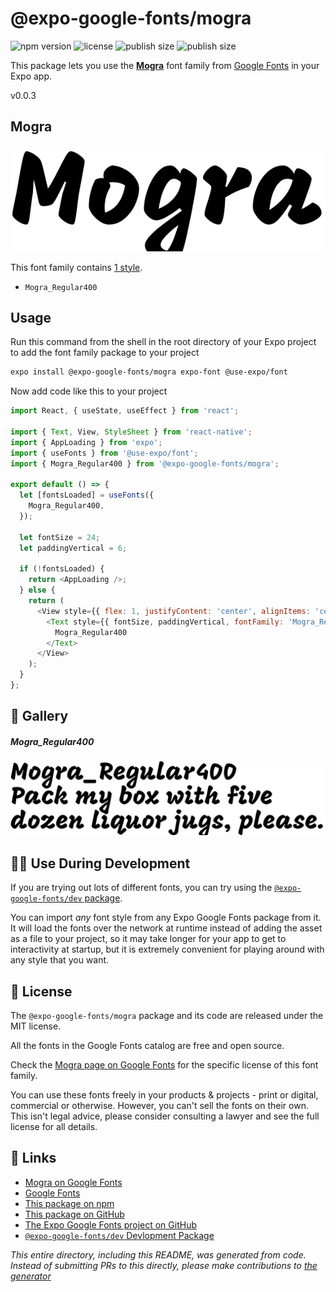 # @expo-google-fonts/mogra

![npm version](https://flat.badgen.net/npm/v/@expo-google-fonts/mogra)
![license](https://flat.badgen.net/github/license/expo/google-fonts)
![publish size](https://flat.badgen.net/packagephobia/install/@expo-google-fonts/mogra)
![publish size](https://flat.badgen.net/packagephobia/publish/@expo-google-fonts/mogra)

This package lets you use the [**Mogra**](https://fonts.google.com/specimen/Mogra) font family from [Google Fonts](https://fonts.google.com/) in your Expo app.

v0.0.3

## Mogra

![Mogra](./font-family.png)

This font family contains [1 style](#-gallery).

- `Mogra_Regular400`

## Usage

Run this command from the shell in the root directory of your Expo project to add the font family package to your project
```sh
expo install @expo-google-fonts/mogra expo-font @use-expo/font
```

Now add code like this to your project
```js
import React, { useState, useEffect } from 'react';

import { Text, View, StyleSheet } from 'react-native';
import { AppLoading } from 'expo';
import { useFonts } from '@use-expo/font';
import { Mogra_Regular400 } from '@expo-google-fonts/mogra';

export default () => {
  let [fontsLoaded] = useFonts({
    Mogra_Regular400,
  });

  let fontSize = 24;
  let paddingVertical = 6;

  if (!fontsLoaded) {
    return <AppLoading />;
  } else {
    return (
      <View style={{ flex: 1, justifyContent: 'center', alignItems: 'center' }}>
        <Text style={{ fontSize, paddingVertical, fontFamily: 'Mogra_Regular400' }}>
          Mogra_Regular400
        </Text>
      </View>
    );
  }
};

```

## 🔡 Gallery

##### Mogra_Regular400
![Mogra_Regular400](./11a1b64ecdf329dcbc068f036c2c09a2058b63bda66c3a541102b48e959c2a4e.ttf.png)


## 👩‍💻 Use During Development

If you are trying out lots of different fonts, you can try using the [`@expo-google-fonts/dev` package](https://github.com/expo/google-fonts/tree/master/font-packages/dev#readme).

You can import *any* font style from any Expo Google Fonts package from it. It will load the fonts
over the network at runtime instead of adding the asset as a file to your project, so it may take longer
for your app to get to interactivity at startup, but it is extremely convenient
for playing around with any style that you want.

## 📖 License

The `@expo-google-fonts/mogra` package and its code are released under the MIT license.

All the fonts in the Google Fonts catalog are free and open source.

Check the [Mogra page on Google Fonts](https://fonts.google.com/specimen/Mogra) for the specific license of this font family.

You can use these fonts freely in your products & projects - print or digital, commercial or otherwise. However, you can't sell the fonts on their own. This isn't legal advice, please consider consulting a lawyer and see the full license for all details.

## 🔗 Links

- [Mogra on Google Fonts](https://fonts.google.com/specimen/Mogra)
- [Google Fonts](https://fonts.google.com/)
- [This package on npm](https://www.npmjs.com/package/@expo-google-fonts/mogra)
- [This package on GitHub](https://github.com/expo/google-fonts/tree/master/font-packages/mogra)
- [The Expo Google Fonts project on GitHub](https://github.com/expo/google-fonts)
- [`@expo-google-fonts/dev` Devlopment Package](https://github.com/expo/google-fonts/tree/master/font-packages/dev)


*This entire directory, including this README, was generated from code. Instead of submitting PRs to this directly, please make contributions to [the generator](https://github.com/expo/google-fonts/tree/master/packages/generator)*
